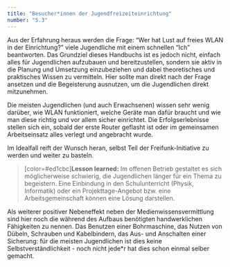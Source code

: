 ```yaml
---
title: "Besucher*innen der Jugendfreizeiteinrichtung"
number: "5.3"
---
```


Aus der Erfahrung heraus werden die Frage: “Wer hat Lust auf freies WLAN in der Einrichtung?” viele Jugendliche mit einem schnellen “Ich” beantworten. Das Grundziel dieses Handbuchs ist es jedoch nicht, einfach alles für Jugendlichen aufzubauen und bereitzustellen, sondern sie aktiv in die Planung und Umsetzung einzubeziehen und dabei theoretisches und praktisches Wissen zu vermitteln. Hier sollte man direkt nach der Frage ansetzen und die Begeisterung ausnutzen, um die Jugendlichen direkt mitzunehmen.

Die meisten Jugendlichen (und auch Erwachsenen) wissen sehr wenig darüber, wie WLAN funktioniert, welche Geräte man dafür braucht und wie man diese richtig und vor allem sicher einrichtet. Die Erfolgserlebnisse stellen sich ein, sobald der erste Router geflasht ist oder im gemeinsamen Arbeitseinsatz alles verlegt und angebracht wurde. 

Im Idealfall reift der Wunsch heran, selbst Teil der Freifunk-Initiative zu werden und weiter zu basteln. 

> [color=#ed1cbc]**Lesson learned:**
Im offenen Betrieb gestaltet es sich möglicherweise schwierig, die Jugendlichen länger für ein Thema zu begeistern. Eine Einbindung in den Schulunterricht (Physik, Informatik) oder ein Projekttage-Angebot bzw. eine Arbeitsgemeinschaft können eine Lösung darstellen.

Als weiterer positiver Nebeneffekt neben der Medienwissensvermittlung sind hier noch die während des Aufbaus benötigten handwerklichen Fähigkeiten zu nennen. Das Benutzen einer Bohrmaschine, das Nutzen von Dübeln, Schrauben und Kabelbindern, das Aus- und Anschalten einer Sicherung: für die meisten Jugendlichen ist dies keine Selbstverständlichkeit - noch nicht jede\*r hat dies schon einmal selber gemacht.